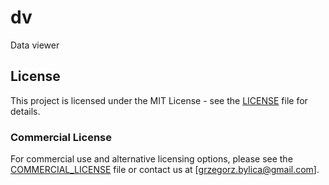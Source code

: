 # dv
Data viewer

## License

This project is licensed under the MIT License - see the [LICENSE](https://github.com/zaleszczotek/Gil/blob/main/LICENSE) file for details.

### Commercial License

For commercial use and alternative licensing options, please see the [COMMERCIAL_LICENSE](https://github.com/zaleszczotek/Gil/blob/main/COMMERCIAL_LICENSE) file or contact us at [grzegorz.bylica@gmail.com].

